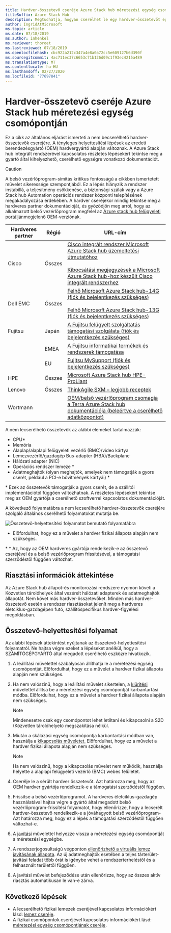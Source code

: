 ```yaml
---
title: Hardver-összetevő cseréje Azure Stack hub méretezési egység csomópontján
titleSuffix: Azure Stack Hub
description: Megtudhatja, hogyan cserélhet le egy hardver-összetevőt egy Azure Stack hub integrált rendszeren.
author: IngridAtMicrosoft
ms.topic: article
ms.date: 07/18/2019
ms.author: inhenkel
ms.reviewer: thoroet
ms.lastreviewed: 07/18/2019
ms.openlocfilehash: cbc922a212c347a4e8a0a72cc5e609127b6d390f
ms.sourcegitcommit: 4ac711ec37c6653c71b126d09c1f93ec4215a489
ms.translationtype: MT
ms.contentlocale: hu-HU
ms.lasthandoff: 02/27/2020
ms.locfileid: "77697841"
---
```

# <a name="replace-a-hardware-component-on-an-azure-stack-hub-scale-unit-node"></a>Hardver-összetevő cseréje Azure Stack hub méretezési egység csomópontján

Ez a cikk az általános eljárást ismerteti a nem becserélhető hardver-összetevők cseréjére. A tényleges helyettesítési lépések az eredeti berendezésgyártó (OEM) hardvergyártó alapján változnak. A Azure Stack hub integrált rendszerével kapcsolatos részletes lépésekért tekintse meg a gyártó által kihelyezhető, cserélhető egységre vonatkozó dokumentációt.

> [!CAUTION]  
> A belső vezérlőprogram-simítás kritikus fontosságú a cikkben ismertetett művelet sikeressége szempontjából. Ez a lépés hiányzik a rendszer instabillá, a teljesítmény csökkenése, a biztonsági szálak vagy a Azure Stack hub Automation operációs rendszer központi telepítésének megakadályozása érdekében. A hardver cseréjekor mindig tekintse meg a hardveres partner dokumentációját, és győződjön meg arról, hogy az alkalmazott belső vezérlőprogram megfelel az [Azure stack hub felügyeleti portálján](azure-stack-updates.md)megjelenő OEM-verziónak.

| Hardveres partner | Régió | URL-cím |
|------------------|--------|-------------------------------------------------------------------------------------------------------------------------------------------------------------------------------------------------------------------------------------------------------------------------------------------------------------------------------------------|
| Cisco | Összes | [Cisco integrált rendszer Microsoft Azure Stack hub üzemeltetési útmutatóhoz](https://www.cisco.com/c/en/us/td/docs/unified_computing/ucs/azure-stack/b_Azure_Stack_Operations_Guide_4-0/b_Azure_Stack_Operations_Guide_4-0_chapter_00.html#concept_wks_t1q_wbb)<br><br>[Kibocsátási megjegyzések a Microsoft Azure Stack hub-hoz készült Cisco integrált rendszerhez](https://www.cisco.com/c/en/us/support/servers-unified-computing/ucs-c-series-rack-mount-ucs-managed-server-software/products-release-notes-list.html) |
| Dell EMC | Összes | [Felhő Microsoft Azure Stack hub-14G (fiók és bejelentkezés szükséges)](https://support.emc.com/downloads/44615_Cloud-for-Microsoft-Azure-Stack-14G)<br><br>[Felhő Microsoft Azure Stack hub-13G (fiók és bejelentkezés szükséges)](https://support.emc.com/downloads/42238_Cloud-for-Microsoft-Azure-Stack-13G) |
| Fujitsu | Japán | [A Fujitsu felügyelt szolgáltatás támogatási szolgálata (fiók és bejelentkezés szükséges)](https://eservice.fujitsu.com/supportdesk-web/) |
|  | EMEA | [A Fujitsu informatikai termékek és rendszerek támogatása](https://support.ts.fujitsu.com/IndexContact.asp?lng=COM&ln=no&LC=del) |
|  | EU | [Fujitsu MySupport (fiók és bejelentkezés szükséges)](https://support.ts.fujitsu.com/IndexMySupport.asp) |
| HPE | Összes | [Microsoft Azure Stack hub HPE-ProLiant](http://www.hpe.com/info/MASupdates) |
| Lenovo | Összes | [ThinkAgile SXM – legjobb receptek](https://datacentersupport.lenovo.com/us/en/solutions/ht505122)
| Wortmann |  | [OEM/belső vezérlőprogram csomagja](https://aka.ms/AA6z600)<br>[a Terra Azure Stack hub dokumentációja (beleértve a cserélhető adatközpontot)](https://aka.ms/aa6zktc)

A nem lecserélhető összetevők az alábbi elemeket tartalmazzák:

- CPU*
- Memória
- Alaplap/alaplapi felügyeleti vezérlő (BMC)/video kártya
- Lemezvezérlő/gazdagép Bus-adapter (HBA)/Backplane
- Hálózati adapter (NIC)
- Operációs rendszer lemeze *
- Adatmeghajtók (olyan meghajtók, amelyek nem támogatják a gyors cserét, például a PCI-e bővítmények kártyái) *

\* Ezek az összetevők támogatják a gyors cserét, de a szállítói implementációtól függően változhatnak. A részletes lépésekért tekintse meg az OEM gyártója a cserélhető szoftverrel kapcsolatos dokumentációját.

A következő folyamatábra a nem lecserélhető hardver-összetevők cseréjére szolgáló általános cserélhető folyamatokat mutatja be.

![Összetevő-helyettesítési folyamatot bemutató folyamatábra](media/azure-stack-replace-component/replacecomponentflow.PNG)

* Előfordulhat, hogy ez a művelet a hardver fizikai állapota alapján nem szükséges.

\* * Az, hogy az OEM hardveres gyártója rendelkezik-e az összetevő cseréjével és a belső vezérlőprogram frissítésével, a támogatási szerződéstől függően változhat.

## <a name="review-alert-information"></a>Riasztási információk áttekintése

Az Azure Stack hub állapot-és monitorozási rendszere nyomon követi a Közvetlen tárolóhelyek által vezérelt hálózati adapterek és adatmeghajtók állapotát. Nem követ más hardver-összetevőket. Minden más hardver-összetevő esetén a rendszer riasztásokat jelenít meg a hardveres életciklus-gazdagépen futó, szállítóspecifikus hardver-figyelési megoldásban.  

## <a name="component-replacement-process"></a>Összetevő-helyettesítési folyamat

Az alábbi lépések áttekintést nyújtanak az összetevő-helyettesítési folyamatról. Ne hajtsa végre ezeket a lépéseket anélkül, hogy a SZÁMÍTÓGÉPGYÁRTÓ által megadott cserélhető eszközre hivatkozik.

1. A leállítási művelettel szabályosan állíthatja le a méretezési egység csomópontját. Előfordulhat, hogy ez a művelet a hardver fizikai állapota alapján nem szükséges.

2. Ha nem valószínű, hogy a leállítási művelet sikertelen, a [kiürítési](azure-stack-node-actions.md#drain) művelettel állítsa be a méretezési egység csomópontját karbantartási módba. Előfordulhat, hogy ez a művelet a hardver fizikai állapota alapján nem szükséges.

   > [!NOTE]  
   > Mindenesetre csak egy csomópontot lehet letiltani és kikapcsolni a S2D (Közvetlen tárolóhelyek) megszakítása nélkül.

3. Miután a skálázási egység csomópontja karbantartási módban van, használja a [kikapcsolás műveletet.](azure-stack-node-actions.md#scale-unit-node-actions) Előfordulhat, hogy ez a művelet a hardver fizikai állapota alapján nem szükséges.

   > [!NOTE]  
   > Ha nem valószínű, hogy a kikapcsolás művelet nem működik, használja helyette a alaplapi felügyeleti vezérlő (BMC) webes felületét.

4. Cserélje le a sérült hardver összetevőt. Azt határozza meg, hogy az OEM hardver gyártója rendelkezik-e a támogatási szerződéstől függően.  
5. Frissítse a belső vezérlőprogramot. A hardveres életciklus-gazdagép használatával hajtsa végre a gyártó által megadott belső vezérlőprogram-frissítési folyamatot, hogy ellenőrizze, hogy a lecserélt hardver-összetevő rendelkezik-e a jóváhagyott belső vezérlőprogram- Azt határozza meg, hogy ez a lépés a támogatási szerződéstől függően változhat-e.  
6. A [javítási](azure-stack-node-actions.md#scale-unit-node-actions) művelettel helyezze vissza a méretezési egység csomópontját a méretezési egységbe.
7. A rendszerjogosultságú végponton [ellenőrizhető a virtuális lemez javításának állapota](azure-stack-replace-disk.md#check-the-status-of-virtual-disk-repair-using-the-privileged-endpoint). Az új adatmeghajtók esetében a teljes tárterület-javítási feladat több órát is igénybe vehet a rendszerterheléstől és a felhasznált területtől függően.
8. A javítási művelet befejeződése után ellenőrizze, hogy az összes aktív riasztás automatikusan le van-e zárva.

## <a name="next-steps"></a>Következő lépések

- A lecserélhető fizikai lemezek cseréjével kapcsolatos információkért lásd: [lemez cseréje](azure-stack-replace-disk.md).
- A fizikai csomópontok cseréjével kapcsolatos információkért lásd: [méretezési egység csomópontjának cseréje](azure-stack-replace-node.md).

